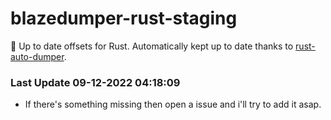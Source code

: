 # blazedumper-rust-staging

🚀 Up to date offsets for Rust. Automatically kept up to date thanks to [rust-auto-dumper](https://github.com/Akandesh/rust-auto-dumper).


### Last Update 09-12-2022 04:18:09
- If there's something missing then open a issue and i'll try to add it asap.